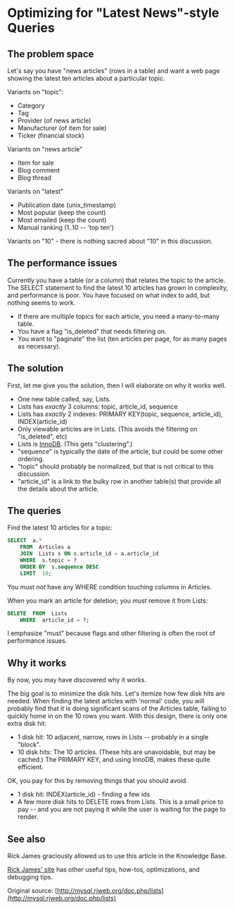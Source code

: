 # Optimizing for "Latest News"-style Queries

## The problem space

Let's say you have "news articles" (rows in a table) and want a web page showing the latest ten articles about a particular topic.

Variants on "topic":

- Category
- Tag
- Provider (of news article)
- Manufacturer (of item for sale)
- Ticker (financial stock)

Variants on "news article"

- Item for sale
- Blog comment
- Blog thread

Variants on "latest"

- Publication date (unix_timestamp)
- Most popular (keep the count)
- Most emailed (keep the count)
- Manual ranking (1..10 -- 'top ten')

Variants on "10" - there is nothing sacred about "10" in this discussion.

## The performance issues

Currently you have a table (or a column) that relates the topic to the article. The SELECT statement to find the latest 10 articles has grown in complexity, and performance is poor. You have focused on what index to add, but nothing seems to work.

- If there are multiple topics for each article, you need a many-to-many table.
- You have a flag "is_deleted" that needs filtering on.
- You want to "paginate" the list (ten articles per page, for as many pages as necessary).

## The solution

First, let me give you the solution, then I will elaborate on why it works well.

- One new table called, say, Lists.
- Lists has _exactly_ 3 columns: topic, article_id, sequence
- Lists has _exactly_ 2 indexes: PRIMARY KEY(topic, sequence, article_id), INDEX(article_id)
- Only viewable articles are in Lists. (This avoids the filtering on "is_deleted", etc)
- Lists is [InnoDB](/columns-storage-engines-and-plugins/storage-engines/innodb). (This gets "clustering".)
- "sequence" is typically the date of the article, but could be some other ordering.
- "topic" should probably be normalized, but that is not critical to this discussion.
- "article_id" is a link to the bulky row in another table(s) that provide all the details about the article.

## The queries

Find the latest 10 articles for a topic:

```sql
SELECT  a.*
    FROM  Articles a
    JOIN  Lists s ON s.article_id = a.article_id
    WHERE  s.topic = ?
    ORDER BY  s.sequence DESC
    LIMIT  10;
```

You must <em>not</em> have any WHERE condition touching columns in Articles.

When you mark an article for deletion; you <em>must</em> remove it from Lists:

```sql
DELETE  FROM  Lists
    WHERE  article_id = ?;
```

I emphasize "must" because flags and other filtering is often the root of performance issues.

## Why it works

By now, you may have discovered why it works.

The big goal is to minimize the disk hits. Let's itemize how few disk hits are needed. When finding the latest articles with 'normal' code, you will probably find that it is doing significant scans of the Articles table, failing to quickly home in on the 10 rows you want. With this design, there is only one extra disk hit:

- 1 disk hit: 10 adjacent, narrow, rows in Lists -- probably in a single "block".
- 10 disk hits: The 10 articles. (These hits are unavoidable, but may be cached.)
The PRIMARY KEY, and using InnoDB, makes these quite efficient.

OK, you pay for this by removing things that you should avoid.

- 1 disk hit: INDEX(article_id) - finding a few ids
- A few more disk hits to DELETE rows from Lists.
This is a small price to pay -- and you are not paying it while the user is waiting for the page to render.

## See also

Rick James graciously allowed us to use this article in the Knowledge Base.

[Rick James' site](http://mysql.rjweb.org/) has other useful tips, how-tos,
optimizations, and debugging tips.

Original source: [http://mysql.rjweb.org/doc.php/lists](http://mysql.rjweb.org/doc.php/lists)